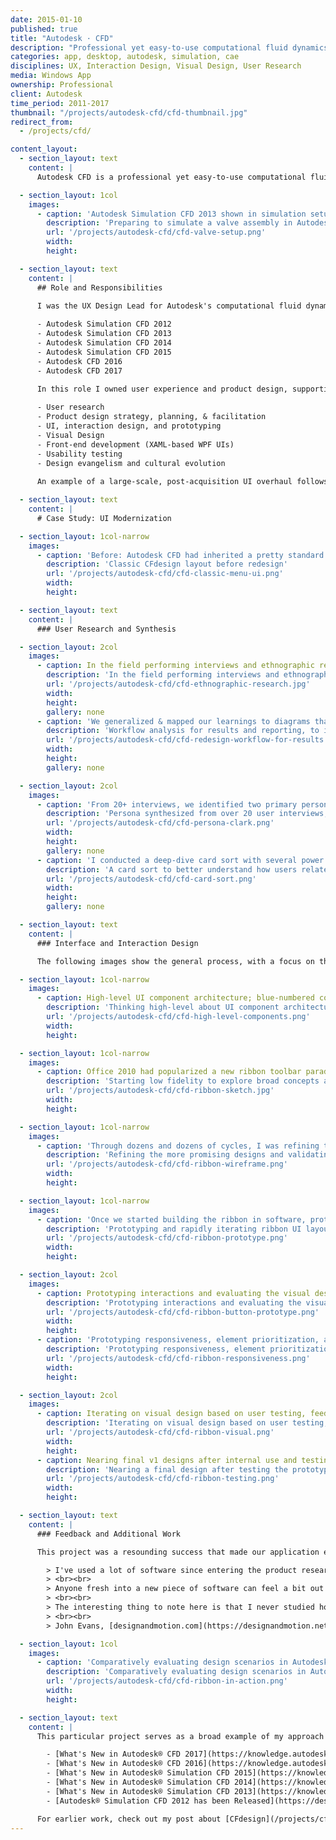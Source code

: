 ```yaml
---
date: 2015-01-10
published: true
title: "Autodesk · CFD"
description: "Professional yet easy-to-use computational fluid dynamics (CFD) tools for engineers"
categories: app, desktop, autodesk, simulation, cae
disciplines: UX, Interaction Design, Visual Design, User Research
media: Windows App
ownership: Professional
client: Autodesk
time_period: 2011-2017
thumbnail: "/projects/autodesk-cfd/cfd-thumbnail.jpg"
redirect_from: 
  - /projects/cfd/

content_layout:
  - section_layout: text
    content: |
      Autodesk CFD is a professional yet easy-to-use computational fluid dynamics (CFD) tool for engineers; in other words, an approachable way to simulate fluid flow and heat transfer to understand how designs will perform in the real world. It is used to simulate everything from pumps & valves, to electronics cooling, to aero & hydrodynamics, to HVAC systems in buildings. Our product is designed with the belief that simulating design performance virtually, early, and often in the product lifecycle results in cheaper and better-performing real-world designs, with faster time to market.

  - section_layout: 1col
    images:
      - caption: 'Autodesk Simulation CFD 2013 shown in simulation setup mode'
        description: 'Preparing to simulate a valve assembly in Autodesk CFD'
        url: '/projects/autodesk-cfd/cfd-valve-setup.png'
        width:
        height:

  - section_layout: text
    content: |
      ## Role and Responsibilities

      I was the UX Design Lead for Autodesk's computational fluid dynamics (CFD) apps from 2011 until 2017, supporting the following successful releases:
      
      - Autodesk Simulation CFD 2012
      - Autodesk Simulation CFD 2013
      - Autodesk Simulation CFD 2014
      - Autodesk Simulation CFD 2015
      - Autodesk CFD 2016
      - Autodesk CFD 2017

      In this role I owned user experience and product design, supporting most new development initiatives. Responsibilities include:
      
      - User research
      - Product design strategy, planning, & facilitation
      - UI, interaction design, and prototyping
      - Visual Design
      - Front-end development (XAML-based WPF UIs)
      - Usability testing
      - Design evangelism and cultural evolution
      
      An example of a large-scale, post-acquisition UI overhaul follows.

  - section_layout: text
    content: | 
      # Case Study: UI Modernization

  - section_layout: 1col-narrow
    images:
      - caption: 'Before: Autodesk CFD had inherited a pretty standard Windows UI (for the time) consisting of application-level menus and 24px docking toolbars. As the software had grown, the toolbars had become a mix of file operations, view controls, selection methods, commands, and mode toggles. There were two primary modes that were not strongly differentiated and a few secondary. The left-docked "Design Study Bar" worked quite well with a top-down approach but felt discontinuous from the other UI. The "in canvas" controls felt like they had been layered in as an afterthought.'
        description: 'Classic CFdesign layout before redesign'
        url: '/projects/autodesk-cfd/cfd-classic-menu-ui.png'
        width:
        height:

  - section_layout: text
    content: |
      ### User Research and Synthesis

  - section_layout: 2col
    images:
      - caption: In the field performing interviews and ethnographic research to learn about user workflows
        description: 'In the field performing interviews and ethnographic research to learn about user workflows'
        url: '/projects/autodesk-cfd/cfd-ethnographic-research.jpg'
        width:
        height:
        gallery: none
      - caption: 'We generalized & mapped our learnings to diagrams that would inform the updated software workflows; these broke down by simulation setup, results processing, reporting, and design comparison (intentionally blurred)'
        description: 'Workflow analysis for results and reporting, to inform redesign'
        url: '/projects/autodesk-cfd/cfd-redesign-workflow-for-results.png'
        width:
        height:
        gallery: none

  - section_layout: 2col
    images:
      - caption: 'From 20+ interviews, we identified two primary personas with distinct needs and goals: a full-time simulation analyst and a design engineer who used simulation infrequently at key points in their design process (intentionally blurred)'
        description: 'Persona synthesized from over 20 user interviews, for the infrequent simulation user (intentionally blurred)'
        url: '/projects/autodesk-cfd/cfd-persona-clark.png'
        width:
        height:
        gallery: none
      - caption: 'I conducted a deep-dive card sort with several power users to better understand how they related various modes, commands, and operations'
        description: 'A card sort to better understand how users related various commands and operations'
        url: '/projects/autodesk-cfd/cfd-card-sort.png'
        width:
        height:
        gallery: none

  - section_layout: text
    content: |
      ### Interface and Interaction Design

      The following images show the general process, with a focus on the ribbon toolbar since it is the primary interface: starting from low-fi sketches exploring broad design concepts, to digital wireframes, to mockups, to actual UI prototyping, and finally to polishing the icons and visual design.

  - section_layout: 1col-narrow
    images:
      - caption: High-level UI component architecture; blue-numbered components were part of the redesign while green-lettered were untouched components
        description: 'Thinking high-level about UI component architecture'
        url: '/projects/autodesk-cfd/cfd-high-level-components.png'
        width:
        height:

  - section_layout: 1col-narrow
    images:
      - caption: Office 2010 had popularized a new ribbon toolbar paradigm and Autodesk had embraced it in its flagship products. Microsoft and Autodesk research showed major usability improvements across the board, so this is the direction we embarked on. Here, I started with low-fidelity sketches to explore broad concepts and constraints including left-to-right vs. free-form flows, mode selection at different levels, context tabs vs. context panels, and high-level layouts. 
        description: 'Starting low fidelity to explore broad concepts and constraints'
        url: '/projects/autodesk-cfd/cfd-ribbon-sketch.jpg'
        width:
        height:

  - section_layout: 1col-narrow
    images:
      - caption: 'Through dozens and dozens of cycles, I was refining the more promising designs and validating iterations with internal subject matter experts from services & support. The primary modes were split by ribbon tab, e.g. Setup, Results, and Manage. Each tab generally followed a left-to-right flow, with sub-modes centered in the ribbon toolbar. Each sub-mode activated a context panel (green) with commands and controls exclusive to that mode.'
        description: 'Refining the more promising designs and validating iterations with internal experts'
        url: '/projects/autodesk-cfd/cfd-ribbon-wireframe.png'
        width:
        height:  

  - section_layout: 1col-narrow
    images:
      - caption: 'Once we started building the ribbon in software, prototyping and rapid iteration were made easy with Microsoft Expression Blend. The WPF framework enabled me to design the ribbon layout, microinteractions, and behaviors while engineering worked on connecting functionality within the application. I could simply export updated XAML files to a folder in the installation directory to see my updates immediately working in code.'
        description: 'Prototyping and rapidly iterating ribbon UI layouts'
        url: '/projects/autodesk-cfd/cfd-ribbon-prototype.png'
        width:
        height:

  - section_layout: 2col
    images:
      - caption: Prototyping interactions and evaluating the visual design styling of the live component
        description: 'Prototyping interactions and evaluating the visual design'
        url: '/projects/autodesk-cfd/cfd-ribbon-button-prototype.png'
        width:
        height:
      - caption: 'Prototyping responsiveness, element prioritization, and window-resizing interactions'
        description: 'Prototyping responsiveness, element prioritization, and resize interactions'
        url: '/projects/autodesk-cfd/cfd-ribbon-responsiveness.png'
        width:
        height:

  - section_layout: 2col
    images:
      - caption: Iterating on visual design based on user testing, feedback, and design principles
        description: 'Iterating on visual design based on user testing, feedback, and design principles'
        url: '/projects/autodesk-cfd/cfd-ribbon-visual.png'
        width:
        height:
      - caption: Nearing final v1 designs after internal use and testing the prototypes with real users
        description: 'Nearing a final design after testing the prototypes with users'
        url: '/projects/autodesk-cfd/cfd-ribbon-testing.png'
        width:
        height:

  - section_layout: text
    content: |
      ### Feedback and Additional Work

      This project was a resounding success that made our application easier to learn and use. We ended up finishing ahead of schedule thanks to an incredible engineering team and great tooling from Microsoft. In the end, nothing is as satisfying as positive user feedback:

        > I've used a lot of software since entering the product research field. Some were not too difficult to figure out, while others did require a bit of study to get running. Autodesk Simulation CFD 2013 is one of the easiest I've encountered.
        > <br><br>
        > Anyone fresh into a new piece of software can feel a bit out of sorts, but CFD is laid out in my favorite manner: a progressive ribbon. By this, I mean a ribbon layout that works from left to right in the general order that parallels the standard workflows expected.
        > <br><br>
        > The interesting thing to note here is that I never studied how to manipulate planes in CFD. I just followed my instincts, and the tools were there. Nice job usability.
        > <br><br>
        > John Evans, [designandmotion.com](https://designandmotion.net/autodesk/simulation-cfd-getting-up-to-speed-fast/)

  - section_layout: 1col
    images:
      - caption: 'Comparatively evaluating design scenarios in Autodesk Simulation CFD'
        description: 'Comparatively evaluating design scenarios in Autodesk Simulation CFD'
        url: '/projects/autodesk-cfd/cfd-ribbon-in-action.png'
        width:
        height:

  - section_layout: text
    content: |
      This particular project serves as a broad example of my approach and my varied, technical skillset as a designer. I have designed a majority of the new and redesigned features in the products listed above, so am happy to answer additional questions and requests. For a list of what's new in each release, see the Autodesk Knowledge Network articles:

        - [What's New in Autodesk® CFD 2017](https://knowledge.autodesk.com/support/cfd/learn-explore/caas/CloudHelp/cloudhelp/2017/ENU/SimCFD-WhatsNew/files/GUID-E68DA961-6B90-41D7-AFA0-FD771EDB60F9-htm.html)
        - [What's New in Autodesk® CFD 2016](https://knowledge.autodesk.com/support/cfd/learn-explore/caas/CloudHelp/cloudhelp/2017/ENU/SimCFD-WhatsNew/files/GUID-A27F10AE-67C6-45CB-959F-0F2074F4D131-htm.html)
        - [What's New in Autodesk® Simulation CFD 2015](https://knowledge.autodesk.com/support/cfd/learn-explore/caas/CloudHelp/cloudhelp/2017/ENU/SimCFD-WhatsNew/files/GUID-2426C8BE-99E3-4775-9691-6D788E46F365-htm.html)
        - [What's New in Autodesk® Simulation CFD 2014](https://knowledge.autodesk.com/support/cfd/learn-explore/caas/CloudHelp/cloudhelp/2014/ENU/SimCFD/files/GUID-6DF7343A-F2F7-4270-9B1D-26C486338C5C-htm.html)
        - [What's New in Autodesk® Simulation CFD 2013](https://knowledge.autodesk.com/support/cfd/learn-explore/caas/CloudHelp/cloudhelp/2015/ENU/SimCFD-WhatsNew/files/GUID-8739DAC9-3B71-4092-A5C7-EC06B95DE2B0-htm.html)
        - [Autodesk® Simulation CFD 2012 has been Released](https://designandmotion.net/design-2/manufacturing-design/simulation-cfd-released/)

      For earlier work, check out my post about [CFdesign](/projects/cfdesign/).
---
```

